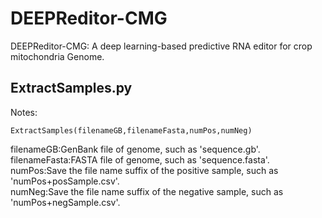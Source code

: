 # DEEPReditor-CMG
DEEPReditor-CMG: A deep learning-based predictive RNA editor for crop mitochondria Genome. 

## ExtractSamples.py
Notes: 
```
ExtractSamples(filenameGB,filenameFasta,numPos,numNeg)
```
filenameGB:GenBank file of genome, such as 'sequence.gb'.<br> 
filenameFasta:FASTA file of genome, such as 'sequence.fasta'.<br> 
numPos:Save the file name suffix of the positive sample, such as 'numPos+posSample.csv'.<br> 
numNeg:Save the file name suffix of the negative sample, such as 'numPos+negSample.csv'.<br> 
